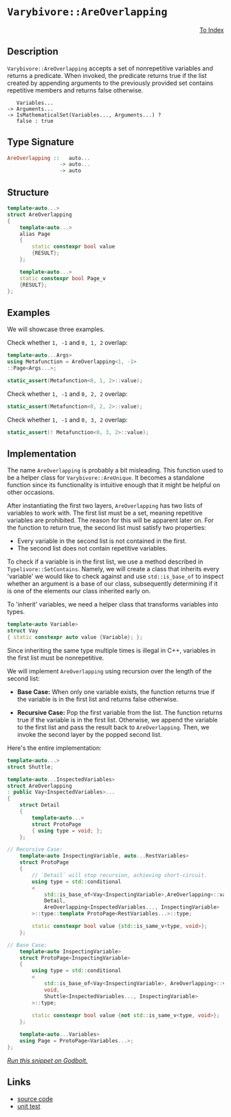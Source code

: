 <!-- Copyright 2024 Feng Mofan
SPDX-License-Identifier: Apache-2.0 -->

# `Varybivore::AreOverlapping`

<p style='text-align: right;'><a href="../../../facilities/metafunctions.md#varybivore-are-overlapping">To Index</a></p>

## Description

`Varybivore::AreOverlapping` accepts a set of nonrepetitive variables and returns a predicate.
When invoked, the predicate returns true if the list created by appending arguments to the previously provided set contains repetitive members and returns false otherwise.

<pre><code>   Variables...
-> Arguments...
-> IsMathematicalSet(Variables..., Arguments...) ?
   false : true</code></pre>

## Type Signature

```Haskell
AreOverlapping ::   auto...
                 -> auto...
                 -> auto
```

## Structure

```C++
template<auto...>
struct AreOverlapping
{
    template<auto...>
    alias Page
    {
        static constexpr bool value
        {RESULT};
    };

    template<auto...>
    static constexpr bool Page_v 
    {RESULT};
};
```

## Examples

We will showcase three examples.

Check whether `1, -1` and `0, 1, 2` overlap:

```C++
template<auto...Args>
using Metafunction = AreOverlapping<1, -1>
::Page<Args...>;

static_assert(Metafunction<0, 1, 2>::value);
```

Check whether `1, -1` and `0, 2, 2` overlap:

```C++
static_assert(Metafunction<0, 2, 2>::value);
```

Check whether `1, -1` and `0, 3, 2` overlap:

```C++
static_assert(! Metafunction<0, 3, 2>::value);
```

## Implementation

The name `AreOverlapping` is probably a bit misleading.
This function used to be a helper class for `Varybivore::AreUnique`.
It becomes a standalone function since its functionality is intuitive enough that it might be helpful on other occasions.

After instantiating the first two layers, `AreOverlapping` has two lists of variables to work with.
The first list must be a set, meaning repetitive variables are prohibited. The reason for this will be apparent later on.
For the function to return true, the second list must satisfy two properties:

- Every variable in the second list is not contained in the first.
- The second list does not contain repetitive variables.

To check if a variable is in the first list, we use a method described in `Typelivore::SetContains`.
Namely, we will create a class that inherits every 'variable' we would like to check against and use `std::is_base_of` to inspect whether an argument is a base of our class, subsequently determining if it is one of the elements our class inherited early on.

To 'inherit' variables, we need a helper class that transforms variables into types.

```C++
template<auto Variable>
struct Vay
{ static constexpr auto value {Variable}; };
```

Since inheriting the same type multiple times is illegal in C++, variables in the first list must be nonrepetitive.

We will implement `AreOverlapping` using recursion over the length of the second list:

- **Base Case:** When only one variable exists, the function returns true if the variable is in the first list and returns false otherwise.

- **Recursive Case:** Pop the first variable from the list.
The function returns true if the variable is in the first list.
Otherwise, we append the variable to the first list and pass the result back to `AreOverlapping`.
Then, we invoke the second layer by the popped second list.

Here's the entire implementation:

```C++
template<auto...>
struct Shuttle;

template<auto...InspectedVariables>
struct AreOverlapping
: public Vay<InspectedVariables>...
{
    struct Detail
    {
        template<auto...>
        struct ProtoPage
        { using type = void; };
    };

// Recursive Case:
    template<auto InspectingVariable, auto...RestVariables>
    struct ProtoPage
    {
        // `Detail` will stop recursion, achieving short-circuit.
        using type = std::conditional
        <
            std::is_base_of<Vay<InspectingVariable>,AreOverlapping>::value, 
            Detail, 
            AreOverlapping<InspectedVariables..., InspectingVariable>
        >::type::template ProtoPage<RestVariables...>::type;

        static constexpr bool value {std::is_same_v<type, void>};
    };

// Base Case:
    template<auto InspectingVariable>
    struct ProtoPage<InspectingVariable>
    {
        using type = std::conditional
        <
            std::is_base_of<Vay<InspectingVariable>, AreOverlapping>::value, 
            void,
            Shuttle<InspectedVariables..., InspectingVariable>
        >::type;
        
        static constexpr bool value {not std::is_same_v<type, void>};
    };

    template<auto...Variables>
    using Page = ProtoPage<Variables...>;
};
```

[*Run this snippet on Godbolt.*](https://godbolt.org/#z:OYLghAFBqd5QCxAYwPYBMCmBRdBLAF1QCcAaPECAMzwBtMA7AQwFtMQByARg9KtQYEAysib0QXACx8BBAKoBnTAAUAHpwAMvAFYTStJg1DIApACYAQuYukl9ZATwDKjdAGFUtAK4sGIAMykrgAyeAyYAHI%2BAEaYxCAArNIADqgKhE4MHt6%2BeqnpjgKh4VEssfEAnLaY9oUMQgRMxATZPn6BdpgOmQ1NBMWRMXGJ0gqNza25XLbj/WGDZcMVAJS2qF7EyOwc5v5hyN5YANQm/m5ejrSEAJ6n2CYaAIK7%2B4eYJ2cE18mYAPoExCYhAUdwezzMewYBy8x1ObmQY3QWCooKeYIImBYyQMGLhTAuqCOADUmngmNF6KjHmNiF4HEcALICVBEBi3NEAdgsRzGTEcyCOaAYY0wqmSxCO%2BKIRwAbmIvO8TFyScQyRTMEqACKnblanVg9GY7F8jVnKWoAB0VqpNLpBCOQgQFwIlP8VjRTwxWJxprc5qtFoAksKfg5MOgVWr6CD/Pcnrb6Y9iJgAPIyuIGZLJMLAMEgI7JLwUvACpkMFkCW5nYMKUMYiOk8nRu4Bg1csFHTs8gF2o6azCNOgdrtK92PLsTo5e424s0E1ux4eT7u0%2BnKYgV5RMYAap7Lzujo5edJGKffRX%2BTWy1B4dA6k4c7VupcPp9jsEAeg/RwASl0Nuk6ZHH6SggC%2B04%2BniBJHDWdY5pGTaYKQkrzlaf5jAh6oxnG45dgm9rrpu267rhB7tnu%2B5ficABsGj9oOtAmLRRwAO50LQ3aoMkRzJsgAGZMhTDIAgeCYDKOY8ggJAEAAtMgeCbF4hAWi%2BE7HhJXw/B8V6IiAKACPgdRiKpI5nCZy66SAeAKL80RMEovyoCiZxlhWbJwrBXSOEYmGutgpBJqm6bEJm2ZGHcelyt4SEnBR%2B5dvRQK0Mh5mToFaYZkwWY5h5IZeeGvmYAoAbIZ53Q%2BY26pUvFEUgJp7B1UaPpHIRRBbjucLoQQhXFdasZ6fV%2BoeqRk68vygoCCKYoStEqCeLK8qKlylnWb8CisH8MpwvVyEyjed6Lo%2BQ0jXqz7DVRFj2e8IHsOBTUmlB0pld5wCFdVeE9muG5tcRuW1l58GVX5L6jql6mnvV2ndugelCoZmTGXFk5wqlE4rTZdkOU5cKuayVZuM9gOqohdzIelwWhTl/UgFFCopUj8V7bepCo12jrOq6BN5WGDbE1hJUwdzL1vYuDOmdgA3nsdNVi52Y0lhNwoYtNRyzfNtNLRY5b2uja0bb8W2fOeu37aCR1nSd5vvkjEEPXORABj172duDwAtcRUOtag7W%2Bj1C73Bbp3W48H4AFThxHkcfp%2BEcACrYEIscR9HTxh5H6cp88aIQq8MIXvCAhbMkBDYQanr3bOfqoRaSbAKXTyu4yA5MFQXhQnUUPk5l2XhWc0xHDJXBUnpPtwrXvUqYugfxo0/K/PZSjNBADLN637eZHCGjIf3Zi1RryzHfLyDzwoi8EMvq9t90Aib8hZh33vi0HxbR8n2fEBgGATeNGv18MLfRxAhHF3tTfeOoOCrFoJwBIvA/AcC0KQVAnA3DWGsDydYmxFQQh4KQAgmgIGrAANYgGov4C0AAOchHINDUQSBoDQ/gzDkLMBUKoUCOCSF4CwCQ9DSBwIQUgjgvAFAgC3ng%2BBEDSBwFgDARAIB1gEELAQcglA0BYjoHECIG1OCqHIdRGS1FJBHGAMgAUUgLRmF4OGQgJBbx6H4IIEQYh2BSBkIIRQKh1ASNILoaYLFATJE4DwSB0DYH4MQZwFMFwlFHCckcXR%2BjDHGNMUccxZgjgQA8Oo%2BgEpdhcGWLwcRWhVgQCQGo7MOSVEQHKRo%2BIwApD3xoLQDExAREQGiOE6IYQmjXCCbwLpzBiDXBTNEbQXk%2BmkDUWwQQKYGC0F6d4rA0QvDAD9LQWgIjuC8CwCwQwwBxCLIUgDdMmyEGin/BiCZYQMTsIQVcaIgIhkeCwOEgEeBuFbNIMFWaSh%2By7KMFcIw%2BDVhUAMHXIkokWIph%2BHAnBDjhCiHEK4%2BFHi1DhN8foPZKBUGWH0HgaIIjICrC4nUTZMlESnE1KYSw1gzACOCqqLAhKICrE6H/FwDB3CeDaHoEI8xSjlDyGkDIAhJh%2BGmPkEVDABgCuGNMNldRegTG5VMaotQeizBlUMeI8rZhir0LyZoWrFg6tZRgrYEgQkcBgXw8Jgj4l6IMUYkxZjJAWIybgGxuTsEFNwcC1YCBMBMCwPEFlpBiGSDIRUfwHJJAaEkGYSQtENAJGomwzgnDSDcP8FwC01EuDUXIRUchBakhcASNG6itrvGCOEaIv1EiSmyNKfI6JFwqk1JyVotgnAmgsBlByGSTBBQGFPFwCoFpc1nMMrYmG0x4VOKRdIFFSg0XeN0PffxWU%2BlWptfw3ggiomKIuLEqgkpiD9sHcOg4ezUkTqnRkrJFS4gnAhGYX1RTJEts7XEDtqBsnDD7QOuSo76kVC4FvJpLS2kdO8QMnpEz4NDJGWMhwEypmMAILM%2BZ4SlkrLWRsiZOy9kHIQfgXijgTnhPOXxS5nzrk1HCfcx51xnnbAQW8j5ODvlpEwH8kjOZgV8DBQoCFmAoUwomQuxFLjl2yFRV4hBG7MVAupVYXF9zmXEuLpkMlFLLxqdpfSuIjKirwFZTUAGzgICuH1dMPlJRtVCoKJkOzpBJV1GNYK%2BVlm/5KpaCq8VaqrP1E1fypzuq%2BhucNXMRzJrLVrA2Ba/J%2BhQnVoEZwc9l6h0jtveOydFoNAepnd6nNH7/WkEDcG4YYb2GZuzRO%2BNHIK0cg5P4BNSbJDTH3REoRth62fqbfAFtCilF/oA8Qbt2w%2B1JJYAoGUAoZT5Z9GMKxJW7HztkIu2Tbj5CrsUzoAIpAt2BK2busJNbIltvtHEmbRi5sLdlMtk0YxH3/ufaV/w5XG1SLKe92p42Ps02QFmA247fgrYIPPC9hi%2BB0Gg5QWDCCkMLJwSjlD4zPkYZmXMhZZHMDLNWWIQjnziMAvY9so53QqPeJoxcbYOCGO3N4MxnpbHXmqi47wHjvzMQCaBT90F25ROQuhYwKTW2ZMSDk%2B4/b6KjugexTSjT%2BKtOIJ05NTgH5dKGcsHSg9DLbxmaJcF9lNnOVuYcwsbz7nhV1Dcx5zIXm5Wm8VXqwLBrfNu76M7nVMwose8i0a8L8WUsKHNS4876WD2Zbu0cB7i3nsYlexAT1RBSv5MKRVqrIbKBWvqyAFhFp/D%2BASHQrr9CS8ckLdH3rdaxEVeIf4aik6uAsPa6w6iHIuDUOmOw/wF2Mt9cG1ayxtfa0NuKasYK6RnCSCAA%3D%3D)

## Links

- [source code](../../../../conceptrodon/descend/varybivore/are_overlapping.hpp)
- [unit test](../../../../tests/unit/metafunctions/varybivore/are_overlapping.test.hpp)
